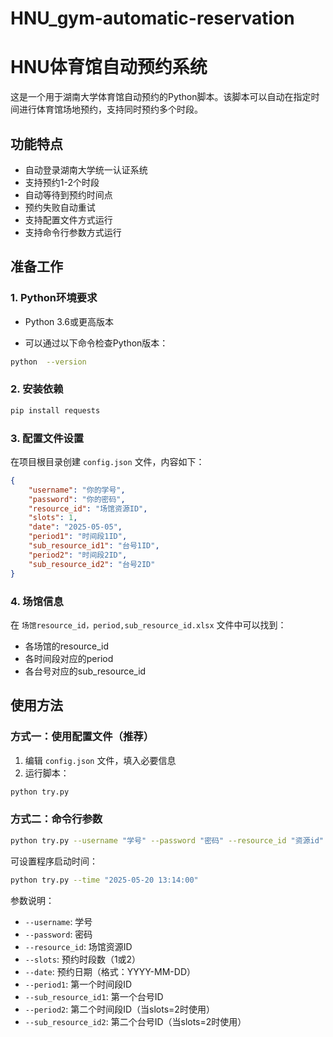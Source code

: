 # HNU_gym-automatic-reservation

# HNU体育馆自动预约系统

这是一个用于湖南大学体育馆自动预约的Python脚本。该脚本可以自动在指定时间进行体育馆场地预约，支持同时预约多个时段。

## 功能特点

- 自动登录湖南大学统一认证系统
- 支持预约1-2个时段
- 自动等待到预约时间点
- 预约失败自动重试
- 支持配置文件方式运行
- 支持命令行参数方式运行

## 准备工作
### 1. Python环境要求

- Python 3.6或更高版本

- 可以通过以下命令检查Python版本：

```bash
python  --version
```
### 2. 安装依赖

```bash
pip install requests
```

### 3. 配置文件设置

在项目根目录创建 `config.json` 文件，内容如下：

```json
{
    "username": "你的学号",
    "password": "你的密码",
    "resource_id": "场馆资源ID",
    "slots": 1,
    "date": "2025-05-05",
    "period1": "时间段1ID",
    "sub_resource_id1": "台号1ID",
    "period2": "时间段2ID",
    "sub_resource_id2": "台号2ID"
}
```

### 4. 场馆信息

在 `场馆resource_id，period,sub_resource_id.xlsx` 文件中可以找到：
- 各场馆的resource_id
- 各时间段对应的period
- 各台号对应的sub_resource_id

## 使用方法

### 方式一：使用配置文件（推荐）

1. 编辑 `config.json` 文件，填入必要信息
2. 运行脚本：
```bash
python try.py
```

### 方式二：命令行参数

```bash
python try.py --username "学号" --password "密码" --resource_id "资源id" --period1 "时间段1" --sub_resource_id1 "台号1" --slots 1 --date "2024-05-20"
```
可设置程序启动时间：
```bash
python try.py --time "2025-05-20 13:14:00"
```

参数说明：
- `--username`: 学号
- `--password`: 密码
- `--resource_id`: 场馆资源ID
- `--slots`: 预约时段数（1或2）
- `--date`: 预约日期（格式：YYYY-MM-DD）
- `--period1`: 第一个时间段ID
- `--sub_resource_id1`: 第一个台号ID
- `--period2`: 第二个时间段ID（当slots=2时使用）
- `--sub_resource_id2`: 第二个台号ID（当slots=2时使用）